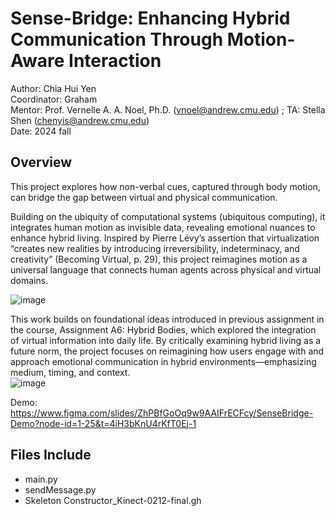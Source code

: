 # Sense-Bridge: Enhancing Hybrid Communication Through Motion-Aware Interaction
Author: Chia Hui Yen  
Coordinator: Graham  
Mentor: Prof. Vernelle A. A. Noel, Ph.D. (vnoel@andrew.cmu.edu) ; TA: Stella Shen (chenyis@andrew.cmu.edu)  
Date: 2024 fall  

## Overview
This project explores how non-verbal cues, captured through body motion, can bridge the gap between virtual and physical communication.  

Building on the ubiquity of computational systems (ubiquitous computing), it integrates human motion as invisible data, revealing emotional nuances to enhance hybrid living. Inspired by Pierre Lévy’s assertion that virtualization “creates new realities by introducing irreversibility, indeterminacy, and creativity” (Becoming Virtual, p. 29), this project reimagines motion as a universal language that connects human agents across physical and virtual domains.  

![image](https://github.com/user-attachments/assets/f610611f-4abc-47db-b40c-0aa80efe251f)


This work builds on foundational ideas introduced in previous assignment in the course, Assignment A6: Hybrid Bodies, which explored the integration of virtual information into daily life. By critically examining hybrid living as a future norm, the project focuses on reimagining how users engage with and approach emotional communication in hybrid environments—emphasizing medium, timing, and context.  
![image](https://github.com/user-attachments/assets/26543352-bc6e-4d41-aa57-2374674d5424)

Demo: https://www.figma.com/slides/ZhPBfGoOq9w9AAIFrECFcy/SenseBridge-Demo?node-id=1-25&t=4iH3bKnU4rKfT0Ej-1 

## Files Include
- main.py
- sendMessage.py
- Skeleton Constructor_Kinect-0212-final.gh
